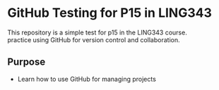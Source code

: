# GitHub Testing for P15 in LING343

This repository is a simple test for p15 in the LING343 course.  
practice using GitHub for version control and collaboration.

## Purpose
- Learn how to use GitHub for managing projects
